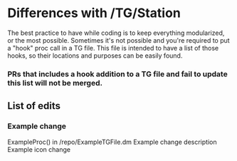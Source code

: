 # Differences with /TG/Station

The best practice to have while coding is to keep everything modularized, or the most possible. Sometimes it's not possible and you're required to put a "hook" proc call in a TG file. This file is intended to have a list of those hooks, so their locations and purposes can be easily found.

### PRs that includes a hook addition to a TG file and fail to update this list will not be merged.

## List of edits

### Example change

ExampleProc() in /repo/ExampleTGFile.dm
Example change description
Example icon change

